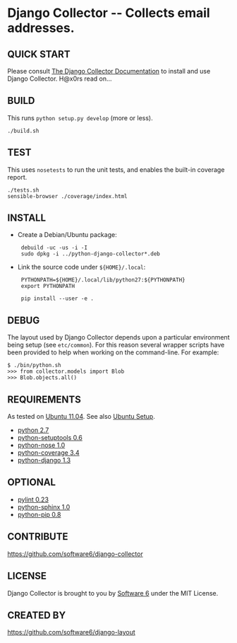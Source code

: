 Django Collector -- Collects email addresses.
===

## QUICK START

Please consult [The Django Collector
Documentation](http://django-collector.rtfd.org) to install and use
Django Collector. H@x0rs read on...

## BUILD

This runs `python setup.py develop` (more or less).

    ./build.sh

## TEST

This uses `nosetests` to run the unit tests, and enables the built-in
coverage report.

    ./tests.sh
    sensible-browser ./coverage/index.html

## INSTALL

 * Create a Debian/Ubuntu package:

        debuild -uc -us -i -I
        sudo dpkg -i ../python-django-collector*.deb

 * Link the source code under `${HOME}/.local`:

        PYTHONPATH=${HOME}/.local/lib/python27:${PYTHONPATH}
        export PYTHONPATH

        pip install --user -e .

## DEBUG

The layout used by Django Collector depends upon a particular
environment being setup (see `etc/common`). For this reason several
wrapper scripts have been provided to help when working on the
command-line. For example:

    $ ./bin/python.sh 
    >>> from collector.models import Blob
    >>> Blob.objects.all()

## REQUIREMENTS

As tested on [Ubuntu 11.04](http://ubuntu.com/). See also [Ubuntu
Setup](https://github.com/software6/ubuntu-setup).

 * [python 2.7](http://www.python.org/)
 * [python-setuptools 0.6](http://packages.python.org/distribute/)
 * [python-nose 1.0](http://code.google.com/p/python-nose/)
 * [python-coverage 3.4](http://nedbatchelder.com/code/coverage/)
 * [python-django 1.3](http://www.djangoproject.com/)

## OPTIONAL

 * [pylint 0.23](http://www.logilab.org/project/pylint)
 * [python-sphinx 1.0](http://sphinx.pocoo.org/)
 * [python-pip 0.8](http://www.pip-installer.org/)

## CONTRIBUTE

https://github.com/software6/django-collector

## LICENSE

Django Collector is brought to you by [Software
6](http://software6.net/) under the MIT License.

## CREATED BY

https://github.com/software6/django-layout
